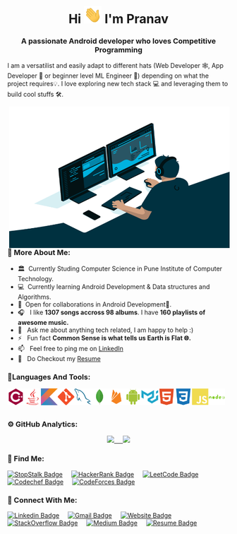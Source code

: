 <h1 align="center">Hi <img src="https://github.com/pranav1152/pranav1152/blob/main/Resources/Hi.gif" width="40px" /> I'm Pranav</h1>
<h3 align="center">A passionate Android developer who loves Competitive Programming</h3>


I am a versatilist and easily adapt to different hats (Web Developer 🕸️, App Developer 📱 or beginner level ML Engineer 🤖) depending on what the project requires💡. I love exploring new tech stack 💻 and leveraging them to build cool stuffs 🛠️. 
<br>

<img align="right" alt="GIF" src="https://github.com/pranav1152/pranav1152/blob/main/Resources/cool.gif" width="500" height="320"/>
  
### 🧐 More About Me:

  - 🏛 &nbsp;Currently Studing Computer Science in Pune Institute of Computer Technology.
  - 💻 &nbsp;Currently learning Android Development & Data structures and Algorithms.
  - 🤝 &nbsp;Open for collaborations in Android Development📱.
  - 🎧 &nbsp;  I like **1307 songs accross 98 albums**. I have **160 playlists of awesome music.**
  - 💬 &nbsp; Ask me about anything tech related, I am happy to help :)
  - ⚡  &nbsp; Fun fact **Common Sense is what tells us Earth is Flat  🌐.**
  - 📫 &nbsp; Feel free to ping me on [LinkedIn](https://www.linkedin.com/in/pranavdeshmukh/)
  - 📝 &nbsp; Do Checkout my [Resume](https://drive.google.com/file/d/1gWB-xl8WzoP76Y2dplRUKnN9sWLtm5sq/view)

### 🚀Languages And Tools:

  <a href="https://www.cplusplus.com" target="_blank"> <img align="left" src="https://github.com/pranav1152/pranav1152/blob/main/Resources/Icons/1.Cplusplus/cplusplus-plain.svg" alt="C++" height="38px"/> </a>
  <a href="https://www.java.com" target="_blank"> <img align="left" src="https://github.com/pranav1152/pranav1152/blob/main/Resources/Icons/2.Java/java-plain.svg" alt="Java" height="38px"/> </a> 
  <a href="https://kotlinlang.org" target="_blank"> <img align="left" src="https://github.com/pranav1152/pranav1152/blob/main/Resources/Icons/3.Kotlin/kotlin-original.svg" alt="Kotlin" height="38px"/> </a> 
  <a href="https://git-scm.com" target="_blank"><img align="left" alt="Git" height ="38px" src="https://github.com/pranav1152/pranav1152/blob/main/Resources/Icons/4.Git/git-plain.svg"></a>
  <a href="https://www.mysql.com" target="_blank"><img align="left" alt="MySQL" height ="38px" src="https://github.com/pranav1152/pranav1152/blob/main/Resources/Icons/6.MySQL/mysql-original.svg"></a>
  <a href="https://www.mongodb.com" target="_blank"><img align="left" alt="MongoDB" height ="38px" src="https://github.com/pranav1152/pranav1152/blob/main/Resources/Icons/7.MongoDB/mongodb-original.svg"></a>
  <a href="https://firebase.google.com" target="_blank"> <img align="left" src="https://github.com/pranav1152/pranav1152/blob/main/Resources/Icons/8.Firebase/firebase-plain.svg" alt="Firebase" height ="38px"/> </a>
  <a href="https://developer.android.com" target="_blank"> <img align="left" alt="Android" height ="38px"  src="https://github.com/pranav1152/pranav1152/blob/main/Resources/Icons/9.Android/android-plain.svg"> </a>
  <a href="https://material.io" target="_blank"><img align="left" alt="MaterialUI" height ="38px" src="https://github.com/pranav1152/pranav1152/blob/main/Resources/Icons/10.Material%20Ui/materialui-plain.svg"></a>
  <a href="https://developer.mozilla.org/en-US/docs/Web/Guide/HTML/HTML5" target="_blank"> <img align="left" alt="HTML5" height ="38px" src="https://github.com/pranav1152/pranav1152/blob/main/Resources/Icons/11.Html5/html5-plain.svg"></a>
  <a href="https://developer.mozilla.org/en-US/docs/Archive/CSS3" target="_blank"><img align="left" alt="CSS3" height ="38px" src="https://github.com/pranav1152/pranav1152/blob/main/Resources/Icons/12.Css3/css3-plain.svg"></a>
  <a href="https://www.javascript.com" target="_blank"><img align="left" alt="JavaScript" height ="38px" src="https://github.com/pranav1152/pranav1152/blob/main/Resources/Icons/13.Javascript/javascript-plain.svg"></a>
  <a href="https://nodejs.org" target="_blank"> <img src="https://github.com/pranav1152/pranav1152/blob/main/Resources/Icons/14.Nodejs/nodejs-plain-wordmark.svg" align="left" alt="nodeJS" height='38px'/> </a>
</br>

<br> 

### ⚙️ GitHub Analytics:

  <p align="center">
  <a href="https://github.com/pranav1152">
    <img  width="400em" src="https://github-readme-stats.vercel.app/api?username=pranav1152&count_private=true&show_icons=true&theme=vue-dark&count_private=true&hide=prs,contribs"/>  &nbsp; &nbsp;
    <img width="400em" src="https://github-readme-stats.vercel.app/api/top-langs/?username=pranav1152&layout=compact&theme=vue-dark"/>
  </a>
  </p>


### 📢 Find Me:

  [![StopStalk Badge](https://img.shields.io/badge/-StopStalk-blue?style=for-the-badge&logo=castbox&logoColor=white&link=https://www.stopstalk.com/user/profile/pranav918)](https://www.stopstalk.com/user/profile/pranav918) &nbsp; &nbsp;
  [![HackerRank Badge](https://img.shields.io/badge/HackerRank-2EC866?style=for-the-badge&logo=hackerrank&labelColor=white&link=https://www.hackerrank.com/pranavdeshmukh91)](https://www.hackerrank.com/pranavdeshmukh91) &nbsp; &nbsp;
  [![LeetCode Badge](https://img.shields.io/badge/LeetCode-FFA116?style=for-the-badge&logo=LeetCode&logoColor=white&link=https://leetcode.com/pranav918)](https://leetcode.com/pranav918) &nbsp; &nbsp;
  [![Codechef Badge](https://img.shields.io/badge/-CodeChef-5B4638?style=for-the-badge&logo=CodeChef&logoColor=white&link=https://www.codechef.com/users/pranav918)](https://www.codechef.com/users/pranav918) &nbsp; &nbsp;
  [![CodeForces Badge](https://img.shields.io/badge/-CodeForces-1F8ACB?style=for-the-badge&logo=CodeForces&logoColor=white&link=https://codeforces.com/profile/pranav1152)](https://codeforces.com/profile/pranav1152) &nbsp; &nbsp;



### 🤝 Connect With Me:

  [![Linkedin Badge](https://img.shields.io/badge/LinkedIn-blue?style=for-the-badge&logo=linkedin&labelColor=blue&link=https://www.linkedin.com/in/pranavdeshmukh)](https://www.linkedin.com/in/pranavdeshmukh) &nbsp; &nbsp;
  [![Gmail Badge](https://img.shields.io/badge/Gmail-red?style=for-the-badge&logo=Gmail&logoColor=white&link=mailto:pranavdeshmukh1152@gmail.com)](mailto:pranavdeshmukh1152@gmail.com) &nbsp; &nbsp;
  [![Website Badge](https://img.shields.io/badge/-Website-47CCCC?style=for-the-badge&logo=Google-Chrome&logoColor=white&link=https://pranav918.github.io)](https://pranav918.github.io) &nbsp; &nbsp;
  [![StackOverflow Badge](https://img.shields.io/badge/-stackoverflow-FE7A16?style=for-the-badge&logo=stackoverflow&logoColor=white&link=https://stackoverflow.com/users/13742657/pranav-deshmukh)](https://stackoverflow.com/users/13742657/pranav-deshmukh) &nbsp; &nbsp;
  [![Medium Badge](https://img.shields.io/badge/-medium-12100E?style=for-the-badge&logo=medium&logoColor=white&link=https://medium.com/@pranavdeshmukh918)](https://medium.com/@pranavdeshmukh918) &nbsp; &nbsp;
  [![Resume Badge](https://img.shields.io/badge/-Resume-E4405F?style=for-the-badge&logo=electron&logoColor=white&link=https://drive.google.com/file/d/1gWB-xl8WzoP76Y2dplRUKnN9sWLtm5sq/view)](https://drive.google.com/file/d/1gWB-xl8WzoP76Y2dplRUKnN9sWLtm5sq/view) &nbsp; &nbsp;

